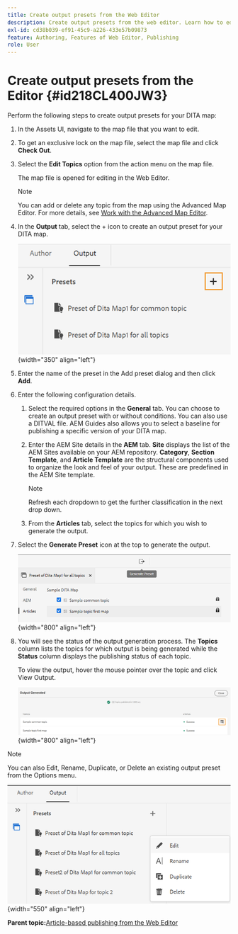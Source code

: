 ```yaml
---
title: Create output presets from the Web Editor
description: Create output presets from the web editor. Learn how to edit, rename, duplicate, and delete an output preset in AEM Guides.
exl-id: cd38b039-ef91-45c9-a226-433e57b09873
feature: Authoring, Features of Web Editor, Publishing
role: User
---
```

# Create output presets from the Editor {#id218CL400JW3}

Perform the following steps to create output presets for your DITA map:

1.  In the Assets UI, navigate to the map file that you want to edit.

1.  To get an exclusive lock on the map file, select the map file and click **Check Out**.

1.  Select the **Edit Topics** option from the action menu on the map file.

    The map file is opened for editing in the Web Editor.

    >[!NOTE]
    >
    > You can add or delete any topic from the map using the Advanced Map Editor. For more details, see [Work with the Advanced Map Editor](map-editor-advanced-map-editor.md#).

1.  In the **Output** tab, select the + icon to create an output preset for your DITA map.

    ![](images/output-tab-preset_cs.png){width="350" align="left"}

1.  Enter the name of the preset in the Add preset dialog and then click **Add**.

1.  Enter the following configuration details.

    1.  Select the required options in the **General** tab. You can choose to create an output preset with or without conditions. You can also use a DITVAL file. AEM Guides also allows you to select a baseline for publishing a specific version of your DITA map.
    1.  Enter the AEM Site details in the **AEM** tab. **Site** displays the list of the AEM Sites available on your AEM repository. **Category**, **Section Template**, and **Article Template** are the structural components used to organize the look and feel of your output. These are predefined in the AEM Site template.

        >[!NOTE]
        >
        > Refresh each dropdown to get the further classification in the next drop down.

    1.  From the **Articles** tab, select the topics for which you wish to generate the output.
1.  Select the **Generate Preset** icon at the top to generate the output.

    ![](images/add-preset-articles-tab_cs.png){width="800" align="left"}

1.  You will see the status of the output generation process. The **Topics** column lists the topics for which output is being generated while the **Status** column displays the publishing status of each topic.

    To view the output, hover the mouse pointer over the topic and click View Output.

    ![](images/add-preset-output-generated_cs.png){width="800" align="left"}


>[!NOTE]
>
> You can also Edit, Rename, Duplicate, or Delete an existing output preset from the Options menu.

![](images/edit-preset_cs.png){width="550" align="left"}

**Parent topic:**[Article-based publishing from the Web Editor](web-editor-article-publishing.md)
